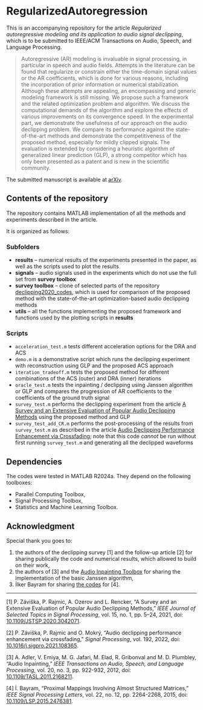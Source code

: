 # RegularizedAutoregression

This is an accompanying repository for the article *Regularized autoregressive modeling and its application to audio signal declipping*, which is to be submitted to IEEE/ACM Transactions on Audio, Speech, and Language Processing.

> Autoregressive (AR) modeling is invaluable in signal processing, in particular in speech and audio fields. Attempts in the literature can be found that regularize or constrain either the time-domain signal values or the AR coefficients, which is done for various reasons, including the incorporation of prior information or numerical stabilization. Although these attempts are appealing, an encompassing and generic modeling framework is still missing. We propose such a framework and the related optimization problem and algorithm. We discuss the computational demands of the algorithm and explore the effects of various improvements on its convergence speed. In the experimental part, we demonstrate the usefulness of our approach on the audio declipping problem. We compare its performance against the state-of-the-art methods and demonstrate the competitiveness of the proposed method, especially for mildly clipped signals. The evaluation is extended by considering a heuristic algorithm of generalized linear prediction (GLP), a strong competitor which has only been presented as a patent and is new in the scientific community.

The submitted manuscript is available at [arXiv](https://arxiv.org/abs/2410.17790).

## Contents of the repository

The repository contains MATLAB implementation of all the methods and experiments described in the article.

It is organized as follows:

### Subfolders
- **results** – numerical results of the experiments presented in the paper, as well as the scripts used to plot the results
- **signals** – audio signals used in the experiments which do not use the full set from **survey toolbox**
- **survey toolbox** – clone of selected parts of the repository [declipping2020_codes](https://github.com/rajmic/declipping2020_codes), which is used for comparison of the proposed method with the state-of-the-art optimization-based audio declipping methods
- **utils** – all the functions implementing the proposed framework and functions used by the plotting scripts in **results**

### Scripts
- `acceleration_test.m` tests different acceleration options for the DRA and ACS
- `demo.m` is a demonstrative script which runs the declipping experiment with reconstruction using GLP and the proposed ACS approach
- `iteration_tradeoff.m` tests the proposed method for different combinations of the ACS (outer) and DRA (inner) iterations
- `oracle_test.m` tests the inpainting / declipping using Janssen algorithm or GLP and compares the progression of AR coefficients to the coefficients of the ground truth signal
- `survey_test.m` performs the declipping experiment from the article [A Survey and an Extensive Evaluation of Popular Audio Declipping Methods](https://ieeexplore.ieee.org/document/9281027) using the proposed method and GLP
- `survey_test_add_CR.m` performs the post-processing of the results from `survey_test.m` as described in the article [Audio Declipping Performance Enhancement via Crossfading](https://www.sciencedirect.com/science/article/pii/S0165168421004023); note that this code *cannot* be run without first running `survey_test.m` and generating all the declipped waveforms

## Dependencies

The codes were tested in MATLAB R2024a. They depend on the following toolboxes:
- Parallel Computing Toolbox,
- Signal Processing Toolbox,
- Statistics and Machine Learning Toolbox.

## Acknowledgment

Special thank you goes to:

1. the authors of the declipping survey [1] and the follow-up article [2] for sharing publically the code and numerical results, which allowed to build on their work,
2. the authors of [3] and the [Audio Inpainting Toolbox](http://small.inria.fr/keyresults/audio-inpainting/) for sharing the implementation of the basic Janssen algorithm,
3. İlker Bayram for sharing [the codes](https://web.itu.edu.tr/ibayram/Structured/) for [4].

---

[1] P. Záviška, P. Rajmic, A. Ozerov and L. Rencker, “A Survey and an Extensive Evaluation of Popular Audio Declipping Methods,” *IEEE Journal of Selected Topics in Signal Processing*, vol. 15, no. 1, pp. 5–24, 2021, doi: [10.1109/JSTSP.2020.3042071](https://doi.org/10.1109/JSTSP.2020.3042071).

[2] P. Záviška, P. Rajmic and O. Mokrý, “Audio declipping performance enhancement via crossfading,” *Signal Processing*, vol. 192, 2022, doi: [10.1016/j.sigpro.2021.108365](https://doi.org/10.1016/j.sigpro.2021.108365).

[3] A. Adler, V. Emiya, M. G. Jafari, M. Elad, R. Gribonval and M. D. Plumbley, “Audio Inpainting,” *IEEE Transactions on Audio, Speech, and Language Processing*, vol. 20, no. 3, pp. 922-932, 2012, doi: [10.1109/TASL.2011.2168211](https://doi.org/10.1109/TASL.2011.2168211).

[4] İ. Bayram, “Proximal Mappings Involving Almost Structured Matrices,” *IEEE Signal Processing Letters*, vol. 22, no. 12, pp. 2264-2268, 2015, doi: [10.1109/LSP.2015.2476381](https://doi.org/10.1109/LSP.2015.2476381).
